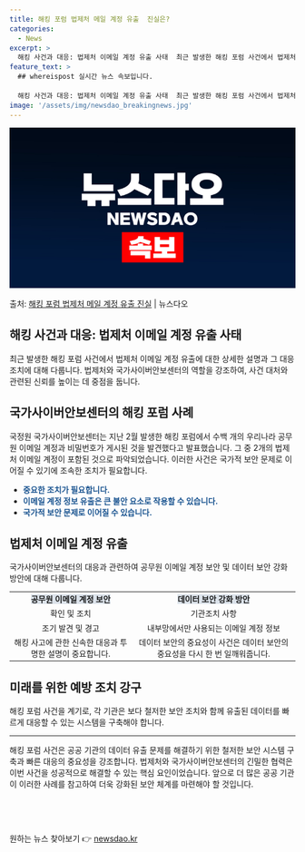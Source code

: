 ```yaml
---
title: 해킹 포럼 법제처 메일 계정 유출  진실은?
categories:
  - News
excerpt: >
  해킹 사건과 대응: 법제처 이메일 계정 유출 사태  최근 발생한 해킹 포럼 사건에서 법제처 이메일 계정 유출…
feature_text: >
  ## whereispost 실시간 뉴스 속보입니다.

  해킹 사건과 대응: 법제처 이메일 계정 유출 사태  최근 발생한 해킹 포럼 사건에서 법제처 이메일 계정 유출…
image: '/assets/img/newsdao_breakingnews.jpg'
---
```


![뉴스다오 속보](/assets/img/newsdao_breakingnews.jpg)

<p>출처: <a href="https://newsdao.kr/3996" rel="dofollow">해킹 포럼 법제처 메일 계정 유출 진실</a> | 뉴스다오</p>

<h2 data-ke-size="size26">해킹 사건과 대응: 법제처 이메일 계정 유출 사태</h2>
<p data-ke-size="size16">최근 발생한 해킹 포럼 사건에서 법제처 이메일 계정 유출에 대한 상세한 설명과 그 대응 조치에 대해 다룹니다. 법제처와 국가사이버안보센터의 역할을 강조하여, 사건 대처와 관련된 신뢰를 높이는 데 중점을 둡니다.</p>

<h2 data-ke-size="size24">국가사이버안보센터의 해킹 포럼 사례</h2>
<p data-ke-size="size16">국정원 국가사이버안보센터는 지난 2월 발생한 해킹 포럼에서 수백 개의 우리나라 공무원 이메일 계정과 비밀번호가 게시된 것을 발견했다고 발표했습니다. 그 중 2개의 법제처 이메일 계정이 포함된 것으로 파악되었습니다. 이러한 사건은 국가적 보안 문제로 이어질 수 있기에 조속한 조치가 필요합니다.</p>

<ul>
  <li><b><span style="color: #1a5490;">중요한 조치가 필요합니다.</span></b></li>
  <li><b><span style="color: #1a5490;">이메일 계정 정보 유출은 큰 불안 요소로 작용할 수 있습니다.</span></b></li>
  <li><b><span style="color: #1a5490;">국가적 보안 문제로 이어질 수 있습니다.</span></b></li>
</ul>

<h2 data-ke-size="size24">법제처 이메일 계정 유출</h2>
<p data-ke-size="size16">국가사이버안보센터의 대응과 관련하여 공무원 이메일 계정 보안 및 데이터 보안 강화 방안에 대해 다룹니다.</p>

<table>
  <tr>
    <td style="text-align: center; height: 17px;"><b><span style="background-color: #21538527;">공무원 이메일 계정 보안</span></b></td>
    <td style="text-align: center; height: 17px;"><b><span style="background-color: #21538527;">데이터 보안 강화 방안</span></b></td>
  </tr>
  <tr>
    <td style="text-align: center;">확인 및 조치</td>
    <td style="text-align: center;">기관조치 사항</td>
  </tr>
  <tr>
    <td style="text-align: center;">조기 발견 및 경고</td>
    <td style="text-align: center;">내부망에서만 사용되는 이메일 계정 정보</td>
  </tr>
  <tr>
    <td style="text-align: center;">해킹 사고에 관한 신속한 대응과 투명한 설명이 중요합니다.</td>
    <td style="text-align: center;">데이터 보안의 중요성이 사건은 데이터 보안의 중요성을 다시 한 번 일깨워줍니다.</td>
  </tr>
</table>

<h2 data-ke-size="size24">미래를 위한 예방 조치 강구</h2>
<p data-ke-size="size16">해킹 포럼 사건을 계기로, 각 기관은 보다 철저한 보안 조치와 함께 유출된 데이터를 빠르게 대응할 수 있는 시스템을 구축해야 합니다.</p>

<hr>

<p data-ke-size="size16">해킹 포럼 사건은 공공 기관의 데이터 유출 문제를 해결하기 위한 철저한 보안 시스템 구축과 빠른 대응의 중요성을 강조합니다. 법제처와 국가사이버안보센터의 긴밀한 협력은 이번 사건을 성공적으로 해결할 수 있는 핵심 요인이었습니다. 앞으로 더 많은 공공 기관이 이러한 사례를 참고하여 더욱 강화된 보안 체계를 마련해야 할 것입니다.</p>

<p data-ke-size="size16">&nbsp;</p>

<p data-ke-size="size16">&nbsp;</p> 

원하는 뉴스 찾아보기 👉 <a href="https://newsdao.kr" rel="dofollow">newsdao.kr</a>


